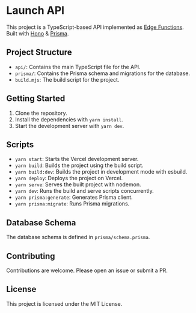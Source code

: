 # Launch API

This project is a TypeScript-based API implemented as [Edge Functions](https://vercel.com/docs/functions/edge-functions). Built with [Hono](https://hono.dev/) & [Prisma](https://prisma.io).

## Project Structure

- `api/`: Contains the main TypeScript file for the API.
- `prisma/`: Contains the Prisma schema and migrations for the database.
- `build.mjs`: The build script for the project.

## Getting Started

1. Clone the repository.
2. Install the dependencies with `yarn install`.
3. Start the development server with `yarn dev`.

## Scripts

- `yarn start`: Starts the Vercel development server.
- `yarn build`: Builds the project using the build script.
- `yarn build:dev`: Builds the project in development mode with esbuild.
- `yarn deploy`: Deploys the project on Vercel.
- `yarn serve`: Serves the built project with nodemon.
- `yarn dev`: Runs the build and serve scripts concurrently.
- `yarn prisma:generate`: Generates Prisma client.
- `yarn prisma:migrate`: Runs Prisma migrations.

## Database Schema

The database schema is defined in `prisma/schema.prisma`.

## Contributing

Contributions are welcome. Please open an issue or submit a PR.

## License

This project is licensed under the MIT License.
